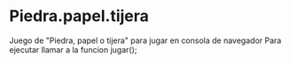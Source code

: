 # Piedra.papel.tijera
Juego de "Piedra, papel o tijera" para jugar en consola de navegador
Para ejecutar llamar a la funcion jugar();